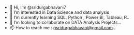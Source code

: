 - 👋 Hi, I’m @sridurgabhavani7
- 👀 I’m interested in Data Science and data analysis
- 🌱 I’m currently learning SQL, Python , Power BI, Tableau, R..
- 💞️ I’m looking to collaborate on DATA Analysis Projects...
- 📫 How to reach me : gsridurgabhavani@gmail.com...

<!---
sridurgabhavani7/sridurgabhavani7 is a ✨ special ✨ repository because its `README.md` (this file) appears on your GitHub profile.
You can click the Preview link to take a look at your changes.
--->
